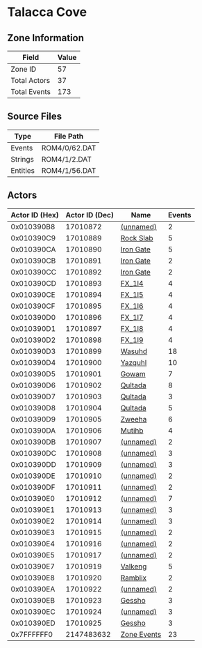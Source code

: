 # Talacca Cove

## Zone Information

| Field        |   Value |
|--------------|---------|
| Zone ID      |      57 |
| Total Actors |      37 |
| Total Events |     173 |

## Source Files

| Type     | File Path     |
|----------|---------------|
| Events   | ROM4/0/62.DAT |
| Strings  | ROM4/1/2.DAT  |
| Entities | ROM4/1/56.DAT |

## Actors

| Actor ID (Hex)   |   Actor ID (Dec) | Name                                         |   Events |
|------------------|------------------|----------------------------------------------|----------|
| 0x010390B8       |         17010872 | [(unnamed)](./17010872.md)                   |        2 |
| 0x010390C9       |         17010889 | [Rock Slab](./17010889%20-%20Rock%20Slab.md) |        5 |
| 0x010390CA       |         17010890 | [Iron Gate](./17010890%20-%20Iron%20Gate.md) |        5 |
| 0x010390CB       |         17010891 | [Iron Gate](./17010891%20-%20Iron%20Gate.md) |        2 |
| 0x010390CC       |         17010892 | [Iron Gate](./17010892%20-%20Iron%20Gate.md) |        2 |
| 0x010390CD       |         17010893 | [FX_1l4](./17010893%20-%20FX_1l4.md)         |        4 |
| 0x010390CE       |         17010894 | [FX_1l5](./17010894%20-%20FX_1l5.md)         |        4 |
| 0x010390CF       |         17010895 | [FX_1l6](./17010895%20-%20FX_1l6.md)         |        4 |
| 0x010390D0       |         17010896 | [FX_1l7](./17010896%20-%20FX_1l7.md)         |        4 |
| 0x010390D1       |         17010897 | [FX_1l8](./17010897%20-%20FX_1l8.md)         |        4 |
| 0x010390D2       |         17010898 | [FX_1l9](./17010898%20-%20FX_1l9.md)         |        4 |
| 0x010390D3       |         17010899 | [Wasuhd](./17010899%20-%20Wasuhd.md)         |       18 |
| 0x010390D4       |         17010900 | [Yazquhl](./17010900%20-%20Yazquhl.md)       |       10 |
| 0x010390D5       |         17010901 | [Gowam](./17010901%20-%20Gowam.md)           |        7 |
| 0x010390D6       |         17010902 | [Qultada](./17010902%20-%20Qultada.md)       |        8 |
| 0x010390D7       |         17010903 | [Qultada](./17010903%20-%20Qultada.md)       |        3 |
| 0x010390D8       |         17010904 | [Qultada](./17010904%20-%20Qultada.md)       |        5 |
| 0x010390D9       |         17010905 | [Zweeha](./17010905%20-%20Zweeha.md)         |        6 |
| 0x010390DA       |         17010906 | [Mutihb](./17010906%20-%20Mutihb.md)         |        4 |
| 0x010390DB       |         17010907 | [(unnamed)](./17010907.md)                   |        2 |
| 0x010390DC       |         17010908 | [(unnamed)](./17010908.md)                   |        3 |
| 0x010390DD       |         17010909 | [(unnamed)](./17010909.md)                   |        3 |
| 0x010390DE       |         17010910 | [(unnamed)](./17010910.md)                   |        2 |
| 0x010390DF       |         17010911 | [(unnamed)](./17010911.md)                   |        2 |
| 0x010390E0       |         17010912 | [(unnamed)](./17010912.md)                   |        7 |
| 0x010390E1       |         17010913 | [(unnamed)](./17010913.md)                   |        3 |
| 0x010390E2       |         17010914 | [(unnamed)](./17010914.md)                   |        3 |
| 0x010390E3       |         17010915 | [(unnamed)](./17010915.md)                   |        2 |
| 0x010390E4       |         17010916 | [(unnamed)](./17010916.md)                   |        2 |
| 0x010390E5       |         17010917 | [(unnamed)](./17010917.md)                   |        2 |
| 0x010390E7       |         17010919 | [Valkeng](./17010919%20-%20Valkeng.md)       |        5 |
| 0x010390E8       |         17010920 | [Ramblix](./17010920%20-%20Ramblix.md)       |        2 |
| 0x010390EA       |         17010922 | [(unnamed)](./17010922.md)                   |        2 |
| 0x010390EB       |         17010923 | [Gessho](./17010923%20-%20Gessho.md)         |        3 |
| 0x010390EC       |         17010924 | [(unnamed)](./17010924.md)                   |        3 |
| 0x010390ED       |         17010925 | [Gessho](./17010925%20-%20Gessho.md)         |        3 |
| 0x7FFFFFF0       |       2147483632 | [Zone Events](./Zone%20Events.md)            |       23 |